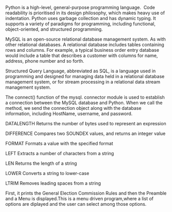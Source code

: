 Python is a high-level, general-purpose programming language.  Code readability is prioritised in its design philosophy, which makes heavy use of indentation. Python uses garbage collection and has dynamic typing. It supports a variety of paradigms for programming, including functional, object-oriented, and structured programming.

MySQL is an open-source relational database management system. As with other relational databases. A relational database includes tables containing rows and columns. For example, a typical business order entry database would include a table that describes a customer with columns for name, address, phone number and so forth.


Structured Query Language, abbreviated as SQL, is a language used in programming and designed for managing data held in a relational database management system, or for stream processing in a relational data stream management system.

The connect() function of the mysql. connector module is used to establish a connection between the MySQL database and Python. When we call the method, we send the connection object along with the database information, including HostName, username, and password.


DATALENGTH	Returns the number of bytes used to represent an expression



DIFFERENCE	Compares two SOUNDEX values, and returns an integer value



FORMAT	Formats a value with the specified format




LEFT	Extracts a number of characters from a string 



LEN	Returns the length of a string




LOWER	Converts a string to lower-case



LTRIM	Removes leading spaces from a string


First, it prints the General Election Commission Rules and then the Preamble and a Menu is displayed.This is a menu driven program,where a list of options are diplayed and the user can select among those options.



